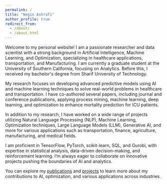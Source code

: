 ```yaml
---
permalink: /
title: "Negin Ashrafi"
author_profile: true
redirect_from: 
  - /about/
  - /about.html
---
```


Welcome to my personal website! I am a passionate researcher and data scientist with a strong background in Artificial Intelligence, Machine Learning, and Optimization, specializing in healthcare applications, transportation, and Manufacturing. I am currently a graduate student at the University of Southern California, focusing on Analytics. Before this, I received my bachelor's degree from Sharif University of Technology.

My research focuses on developing advanced predictive models using AI and machine learning techniques to solve real-world problems in healthcare and transportation. I have co-authored several papers, including journal and conference publications, applying process mining, machine learning, deep learning, and optimization to enhance mortality prediction for ICU patients. 

In addition to my research, I have worked on a wide range of projects utilizing Natural Language Processing (NLP), Machine Learning, Optimization techniques, Large Language Models (LLM), Generative AI, and more for various applications such as transportation, finance, agriculture, manufacturing, and medical fields.

I am proficient in TensorFlow, PyTorch, scikit-learn, SQL, and Gurobi, with expertise in statistical analysis, data-driven decision-making, and reinforcement learning. I’m always eager to collaborate on innovative projects pushing the boundaries of AI and analytics.

You can explore my [publications](https://negiiinx.github.io/publications/) and [projects](https://negiiinx.github.io/projects/) to learn more about my contributions to AI, optimization, and various applications across industries.
